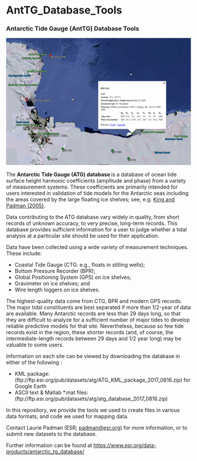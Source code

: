# AntTG_Database_Tools
<h3>Antarctic Tide Gauge (AntTG) Database Tools</h3>

<img src="ross_las-1024x702.png">

The <b>Antarctic Tide Gauge (ATG) database </b>is a database of ocean tide surface height harmonic coefficients (amplitude and phase) from a variety of measurement systems. These coefficients are primarily intended for users interested in validation of tide models for the Antarctic seas including the areas covered by the large floating ice shelves; see, e.g. <a href="https://agupubs.onlinelibrary.wiley.com/doi/full/10.1029/2005GL023901">King and Padman (2005)</a>.

Data contributing to the ATG database vary widely in quality, from short records of unknown accuracy, to very precise, long-term records. This database provides sufficient information for a user to judge whether a tidal analysis at a particular site should be used for their application.


Data have been collected using a wide variety of measurement techniques. These include:
<ul>
  <li>Coastal Tide Gauge (CTG: e.g., floats in stilling wells);</li>
    <li>Bottom Pressure Recorder (BPR);</li>
    <li>Global Positioning System (GPS) on ice shelves;</li>
    <li>Gravimeter on ice shelves; and</li>
    <li>Wire length loggers on ice shelves.</li>
  </ul>

The highest-quality data come from CTG, BPR and modern GPS records. The major tidal constituents are best separated if more than 1/2-year of data are available. Many Antarctic records are less than 29 days long, so that they are difficult to analyze for a sufficient number of major tides to develop reliable predictive models for that site. Nevertheless, because so few tide records exist in the region, these shorter records (and, of course, the intermediate-length records between 29 days and 1/2 year long) may be valuable to some users.

Information on each site can be viewed by downloading the database in either of the following :

<ul>
<li>KML package: (ftp://ftp.esr.org/pub/datasets/atg/ATG_KML_package_2017_0816.zip) for Google Earth </li>
<li>ASCII text & Matlab *.mat files: (ftp://ftp.esr.org/pub/datasets/atg/atg_database_2017_0816.zip) </li>
</ul>



In this repository, we provide the tools we used to create files in various data formats, and code we used for mapping data.


Contact Laurie Padman (ESR; padman@esr.org) for more information, or to submit new datasets to the database.

Further information can be found at 
https://www.esr.org/data-products/antarctic_tg_database/
